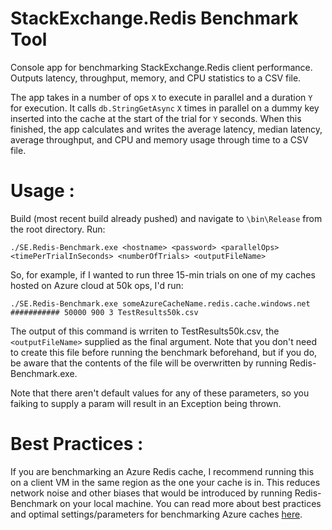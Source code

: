 # StackExchange.Redis Benchmark Tool
Console app for benchmarking StackExchange.Redis client performance. Outputs latency, throughput, memory, and CPU statistics to a CSV file.

The app takes in a number of ops ```X``` to execute in parallel and a duration ```Y``` for execution. It calls ```db.StringGetAsync``` ```X``` times in parallel on a dummy key inserted into the cache at the start of the trial  for ```Y``` seconds. When this finished, the app calculates and writes the average latency, median latency, average throughput, and CPU and memory usage through time to a CSV file.

# Usage :
Build (most recent build already pushed) and navigate to `\bin\Release` from the root directory. Run: 
```
./SE.Redis-Benchmark.exe <hostname> <password> <parallelOps> <timePerTrialInSeconds> <numberOfTrials> <outputFileName>
```
So, for example, if I wanted to run three 15-min trials on one of my caches hosted on Azure cloud at 50k ops, I'd run:

```
./SE.Redis-Benchmark.exe someAzureCacheName.redis.cache.windows.net ########### 50000 900 3 TestResults50k.csv
```

The output of this command is wrriten to TestResults50k.csv, the ```<outputFileName>``` supplied as the final argument. Note that you don't need to create this file before running the benchmark beforehand, but if you do, be aware that the contents of the file will be overwritten by running Redis-Benchmark.exe.

Note that there aren't default values for any of these parameters, so you faiking to supply a param will result in an Exception being thrown.

# Best Practices :
If you are benchmarking an Azure Redis cache, I recommend running this on a client VM in the same region as the one your cache is in. This reduces network noise and other biases that would be introduced by running Redis-Benchmark on your local machine. 
You can read more about best practices and optimal settings/parameters for benchmarking Azure caches [here](https://gist.github.com/JonCole/925630df72be1351b21440625ff2671f#performance-testing).

